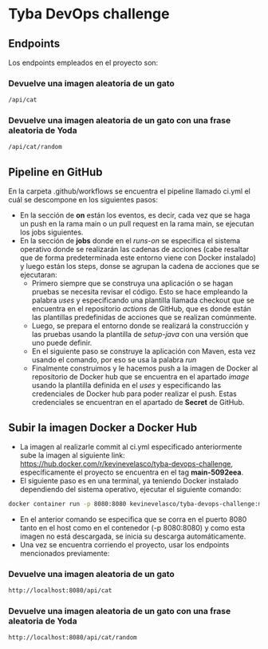# Tyba DevOps challenge
## Endpoints
Los endpoints empleados en el proyecto son:
### Devuelve una imagen aleatoria de un gato
```bash
/api/cat
```
### Devuelve una imagen aleatoria de un gato con una frase aleatoria de Yoda
```bash
/api/cat/random
```
## Pipeline en GitHub
En la carpeta .github/workflows se encuentra el pipeline llamado ci.yml el cuál se descompone en los siguientes pasos:
- En la sección de **on** están los eventos, es decir, cada vez que se haga un push en la rama main o un pull request en la rama main, se ejecutan los jobs siguientes.
- En la sección de **jobs** donde en el *runs-on* se especifica el sistema operativo donde se realizarán las cadenas de acciones (cabe resaltar que de forma predeterminada este entorno viene con Docker instalado) y luego están los steps, donse se agrupan la cadena de acciones que se ejecutaran:
   - Primero siempre que se construya una aplicación o se hagan pruebas se necesita revisar el código. Esto se hace empleando la palabra *uses* y especificando una plantilla llamada checkout que se encuentra en el repositorio *actions* de GitHub, que es donde están las plantillas predefinidas de acciones que se realizan comúnmente.
   - Luego, se prepara el entorno donde se realizará la construcción y las pruebas usando la plantilla de *setup-java* con una versión que uno puede definir.
   - En el siguiente paso se construye la aplicación con Maven, esta vez usando el comando, por eso se usa la palabra *run*
   - Finalmente construimos y le hacemos push a la imagen de Docker al repositorio de Docker hub que se encuentra en el apartado *image* usando la plantilla definida en el *uses* y especificando las credenciales de Docker hub para poder realizar el push. Estas credenciales se encuentran en el apartado de **Secret** de GitHub.
  
## Subir la imagen Docker a Docker Hub
- La imagen al realizarle commit al ci.yml especificado anteriormente sube la imagen al siguiente link: https://hub.docker.com/r/kevinevelasco/tyba-devops-challenge, específicamente el proyecto se encuentra en el tag **main-5092eea**.
- El siguiente paso es en una terminal, ya teniendo Docker instalado dependiendo del sistema operativo, ejecutar el siguiente comando:
```bash
docker container run -p 8080:8080 kevinevelasco/tyba-devops-challenge:main-5092eea
```
- En el anterior comando se especifica que se corra en el puerto 8080 tanto en el host como en el contenedor (-p 8080:8080) y como esta imagen no está descargada, se inicia su descarga automáticamente.
- Una vez se encuentra corriendo el proyecto, usar los endpoints mencionados previamente:
### Devuelve una imagen aleatoria de un gato
```bash
http://localhost:8080/api/cat
```
### Devuelve una imagen aleatoria de un gato con una frase aleatoria de Yoda
```bash
http://localhost:8080/api/cat/random
```
